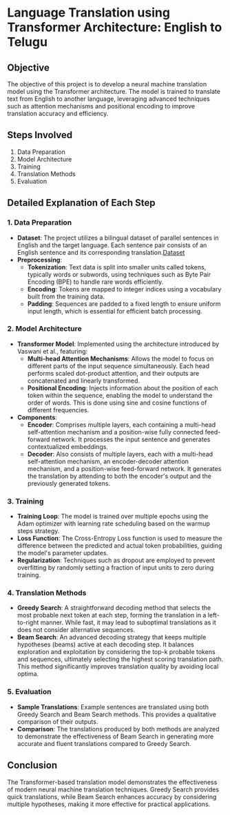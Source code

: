 # Language Translation using Transformer Architecture: English to Telugu

## Objective
The objective of this project is to develop a neural machine translation model using the Transformer architecture. The model is trained to translate text from English to another language, leveraging advanced techniques such as attention mechanisms and positional encoding to improve translation accuracy and efficiency.

## Steps Involved
1. Data Preparation
2. Model Architecture
3. Training
4. Translation Methods
5. Evaluation

## Detailed Explanation of Each Step

### 1. Data Preparation
- **Dataset**: The project utilizes a bilingual dataset of parallel sentences in English and the target language. Each sentence pair consists of an English sentence and its corresponding translation.[Dataset](https://huggingface.co/datasets/Telugu-LLM-Labs/telugu_alpaca_yahma_cleaned_filtered_romanized/tree/main)
- **Preprocessing**: 
  - **Tokenization**: Text data is split into smaller units called tokens, typically words or subwords, using techniques such as Byte Pair Encoding (BPE) to handle rare words efficiently.
  - **Encoding**: Tokens are mapped to integer indices using a vocabulary built from the training data.
  - **Padding**: Sequences are padded to a fixed length to ensure uniform input length, which is essential for efficient batch processing.

### 2. Model Architecture
- **Transformer Model**: Implemented using the architecture introduced by Vaswani et al., featuring:
  - **Multi-head Attention Mechanisms**: Allows the model to focus on different parts of the input sequence simultaneously. Each head performs scaled dot-product attention, and their outputs are concatenated and linearly transformed.
  - **Positional Encoding**: Injects information about the position of each token within the sequence, enabling the model to understand the order of words. This is done using sine and cosine functions of different frequencies.
- **Components**:
  - **Encoder**: Comprises multiple layers, each containing a multi-head self-attention mechanism and a position-wise fully connected feed-forward network. It processes the input sentence and generates contextualized embeddings.
  - **Decoder**: Also consists of multiple layers, each with a multi-head self-attention mechanism, an encoder-decoder attention mechanism, and a position-wise feed-forward network. It generates the translation by attending to both the encoder's output and the previously generated tokens.

### 3. Training
- **Training Loop**: The model is trained over multiple epochs using the Adam optimizer with learning rate scheduling based on the warmup steps strategy.
- **Loss Function**: The Cross-Entropy Loss function is used to measure the difference between the predicted and actual token probabilities, guiding the model's parameter updates.
- **Regularization**: Techniques such as dropout are employed to prevent overfitting by randomly setting a fraction of input units to zero during training.

### 4. Translation Methods
- **Greedy Search**: A straightforward decoding method that selects the most probable next token at each step, forming the translation in a left-to-right manner. While fast, it may lead to suboptimal translations as it does not consider alternative sequences.
- **Beam Search**: An advanced decoding strategy that keeps multiple hypotheses (beams) active at each decoding step. It balances exploration and exploitation by considering the top-k probable tokens and sequences, ultimately selecting the highest scoring translation path. This method significantly improves translation quality by avoiding local optima.

### 5. Evaluation
- **Sample Translations**: Example sentences are translated using both Greedy Search and Beam Search methods. This provides a qualitative comparison of their outputs.
- **Comparison**: The translations produced by both methods are analyzed to demonstrate the effectiveness of Beam Search in generating more accurate and fluent translations compared to Greedy Search.


## Conclusion
The Transformer-based translation model demonstrates the effectiveness of modern neural machine translation techniques. Greedy Search provides quick translations, while Beam Search enhances accuracy by considering multiple hypotheses, making it more effective for practical applications.
